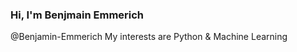 <h3>Hi, I'm Benjmain Emmerich </h3>
        @Benjamin-Emmerich
My interests are Python & Machine Learning

<!---
Benjamin-Emmerich/Benjamin-Emmerich is a ✨ special ✨ repository because its `README.md` (this file) appears on your GitHub profile.
You can click the Preview link to take a look at your changes.
--->

